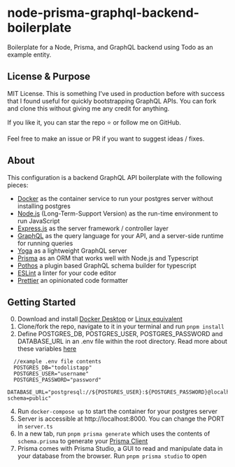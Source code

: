 # node-prisma-graphql-backend-boilerplate
Boilerplate for a Node, Prisma, and GraphQL backend using Todo as an example entity.


## License & Purpose

MIT License. This is something I've used in production before with success that I found useful for quickly bootstrapping GraphQL APIs. You can fork and clone this without giving me any credit for anything. 

If you like it, you can star the repo ⭐️ or follow me on GitHub.

Feel free to make an issue or PR if you want to suggest ideas / fixes.

## About

This configuration is a backend GraphQL API boilerplate with the following pieces:

- [Docker](https://www.docker.com/) as the container service to run your postgres server without installing postgres
- [Node.js](https://nodejs.org/en/) (Long-Term-Support Version) as the run-time environment to run JavaScript
- [Express.js](https://expressjs.com/) as the server framework / controller layer
- [GraphQL](https://graphql.org/) as the query language for your API, and a server-side runtime for running queries
- [Yoga](https://the-guild.dev/graphql/yoga-server) as a lightweight GraphQL server
- [Prisma](https://www.prisma.io/) as an ORM that works well with Node.js and Typescript 
- [Pothos](https://pothos-graphql.dev/) a plugin based GraphQL schema builder for typescript
- [ESLint](https://eslint.org/) a linter for your code editor
- [Prettier](https://prettier.io/) an opinionated code formatter

## Getting Started

0. Download and install [Docker Desktop](https://www.docker.com/products/docker-desktop) or [Linux equivalent](https://docs.docker.com/install/linux/docker-ce/ubuntu/)
1. Clone/fork the repo, navigate to it in your terminal and run `pnpm install`
2. Define POSTGRES_DB, POSTGRES_USER, POSTGRES_PASSWORD and DATABASE_URL in an .env file within the root directory. Read more about these variables [here](https://hub.docker.com/_/postgres)
```
  //example .env file contents
  POSTGRES_DB="todolistapp"
  POSTGRES_USER="username"
  POSTGRES_PASSWORD="password"
  DATABASE_URL="postgresql://${POSTGRES_USER}:${POSTGRES_PASSWORD}@localhost:5432/${POSTGRES_DB}?schema=public"
```
4. Run `docker-compose up` to start the container for your postgres server 
5. Server is accessible at http://localhost:8000. You can change the PORT in `server.ts`
4. In a new tab, run `pnpm prisma generate` which uses the contents of `schema.prisma` to generate your [Prisma Client](https://www.prisma.io/docs/concepts/components/prisma-client)
5. Prisma comes with Prisma Studio, a GUI to read and manipulate data in your database from the browser. Run `pnpm prisma studio` to open
